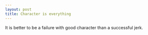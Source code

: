 ```yaml
---
layout: post
title: Character is everything
---
```


It is better to be a failure with good character than a successful jerk.
